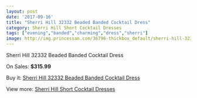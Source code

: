 ```yaml
---
layout: post
date: '2017-09-16'
title: "Sherri Hill 32332 Beaded Banded Cocktail Dress"
category: Sherri Hill Short Cocktail Dresses
tags: ["evening","banded","charming","dress","sherri"]
image: http://img.princessan.com/36796-thickbox_default/sherri-hill-32332-beaded-banded-cocktail-dress.jpg
---
```

Sherri Hill 32332 Beaded Banded Cocktail Dress

On Sales: **$315.99**
<a href="https://www.princessan.com/en/17178-sherri-hill-32332-beaded-banded-cocktail-dress.html"><amp-img layout="responsive" width="600" height="600" src="//img.princessan.com/36796-thickbox_default/sherri-hill-32332-beaded-banded-cocktail-dress.jpg" alt="Sherri Hill 32332 Beaded Banded Cocktail Dress 0" /></a>
<a href="https://www.princessan.com/en/17178-sherri-hill-32332-beaded-banded-cocktail-dress.html"><amp-img layout="responsive" width="600" height="600" src="//img.princessan.com/36797-thickbox_default/sherri-hill-32332-beaded-banded-cocktail-dress.jpg" alt="Sherri Hill 32332 Beaded Banded Cocktail Dress 1" /></a>

Buy it: [Sherri Hill 32332 Beaded Banded Cocktail Dress](https://www.princessan.com/en/17178-sherri-hill-32332-beaded-banded-cocktail-dress.html "Sherri Hill 32332 Beaded Banded Cocktail Dress")

View more: [Sherri Hill Short Cocktail Dresses](https://www.princessan.com/en/144- "Sherri Hill Short Cocktail Dresses")